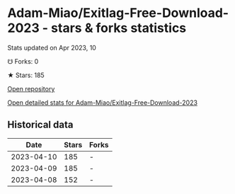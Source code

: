 # Adam-Miao/Exitlag-Free-Download-2023 - stars & forks statistics

Stats updated on Apr 2023, 10

☋ Forks: 0

★ Stars: 185

[Open repository](https://github.com/Adam-Miao/Exitlag-Free-Download-2023)

[Open detailed stats for Adam-Miao/Exitlag-Free-Download-2023](https://reviewgithub.com/rep/Adam-Miao/Exitlag-Free-Download-2023)

## Historical data
| Date | Stars | Forks |
|------|-------|-------|
| 2023-04-10 | 185 | - | 
| 2023-04-09 | 185 | - | 
| 2023-04-08 | 152 | - | 


